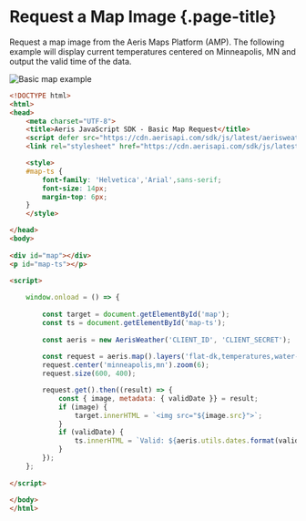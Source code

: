 # Request a Map Image {.page-title}

Request a map image from the Aeris Maps Platform (AMP). The following example will display current temperatures centered on Minneapolis, MN and output the valid time of the data.

![Basic map example]({{docs-url}}/img/awxjs-example-map-basic.png)

```html
<!DOCTYPE html>
<html>
<head>
	<meta charset="UTF-8">
	<title>Aeris JavaScript SDK - Basic Map Request</title>
	<script defer src="https://cdn.aerisapi.com/sdk/js/latest/aerisweather.min.js"></script>
	<link rel="stylesheet" href="https://cdn.aerisapi.com/sdk/js/latest/aerisweather.css">

	<style>
	#map-ts {
        font-family: 'Helvetica','Arial',sans-serif;
        font-size: 14px;
        margin-top: 6px;
    }
	</style>

</head>
<body>
 
<div id="map"></div>
<p id="map-ts"></p>

<script>
 
	window.onload = () => {
 
        const target = document.getElementById('map');
        const ts = document.getElementById('map-ts');
        
        const aeris = new AerisWeather('CLIENT_ID', 'CLIENT_SECRET');
        
        const request = aeris.map().layers('flat-dk,temperatures,water-flat-dk,counties-dk:60,admin-dk');
        request.center('minneapolis,mn').zoom(6);
        request.size(600, 400);

		request.get().then((result) => {
            const { image, metadata: { validDate }} = result;
            if (image) {
                target.innerHTML = `<img src="${image.src}">`;
            }
            if (validDate) {
                ts.innerHTML = `Valid: ${aeris.utils.dates.format(validDate, 'h:mm a Z, M/D/YYYY')}`;
            }
		}); 
	};
	
</script>
 
</body>
</html>
```